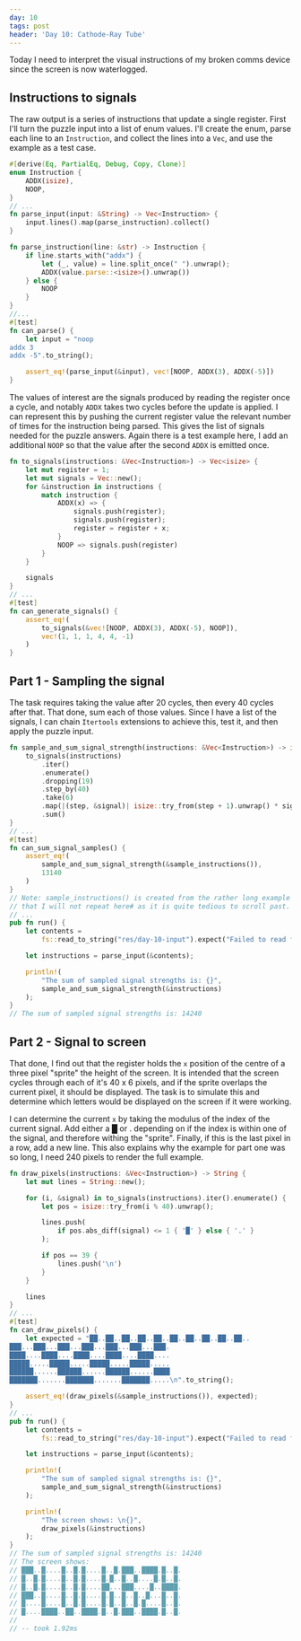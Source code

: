 ```yaml
---
day: 10
tags: post
header: 'Day 10: Cathode-Ray Tube'
---
```

 
Today I need to interpret the visual instructions of my broken comms device since the screen is now waterlogged.

## Instructions to signals

The raw output is a series of instructions that update a single register. First I'll turn the puzzle input into a list 
of enum values. I'll create the enum, parse each line to an `Instruction`, and collect the lines into a `Vec`, and 
use the example as a test case.

```rust
#[derive(Eq, PartialEq, Debug, Copy, Clone)]
enum Instruction {
    ADDX(isize),
    NOOP,
}
// ...
fn parse_input(input: &String) -> Vec<Instruction> {
    input.lines().map(parse_instruction).collect()
}

fn parse_instruction(line: &str) -> Instruction {
    if line.starts_with("addx") {
        let (_, value) = line.split_once(" ").unwrap();
        ADDX(value.parse::<isize>().unwrap())
    } else {
        NOOP
    }
}
//...
#[test]
fn can_parse() {
    let input = "noop
addx 3
addx -5".to_string();

    assert_eq!(parse_input(&input), vec![NOOP, ADDX(3), ADDX(-5)])
}
```

The values of interest are the signals produced by reading the register once a cycle, and notably `ADDX` takes two 
cycles before the update is applied. I can represent this by pushing the current register value the relevant number 
of times for the instruction being parsed. This gives the list of signals needed for the puzzle answers. Again there 
is a test example here, I add an additional `NOOP` so that the value after the second `ADDX` is emitted once.

```rust
fn to_signals(instructions: &Vec<Instruction>) -> Vec<isize> {
    let mut register = 1;
    let mut signals = Vec::new();
    for &instruction in instructions {
        match instruction {
            ADDX(x) => {
                signals.push(register);
                signals.push(register);
                register = register + x;
            }
            NOOP => signals.push(register)
        }
    }

    signals
}
// ...
#[test]
fn can_generate_signals() {
    assert_eq!(
        to_signals(&vec![NOOP, ADDX(3), ADDX(-5), NOOP]),
        vec!(1, 1, 1, 4, 4, -1)
    )
}
```

## Part 1 - Sampling the signal

The task requires taking the value after 20 cycles, then every 40 cycles after that. That done, sum each of those 
values. Since I have a list of the signals, I can chain `Itertools` extensions to achieve this, test it, and then 
apply the puzzle input.

```rust
fn sample_and_sum_signal_strength(instructions: &Vec<Instruction>) -> isize {
    to_signals(instructions)
        .iter()
        .enumerate()
        .dropping(19)
        .step_by(40)
        .take(6)
        .map(|(step, &signal)| isize::try_from(step + 1).unwrap() * signal)
        .sum()
}
// ... 
#[test]
fn can_sum_signal_samples() {
    assert_eq!(
        sample_and_sum_signal_strength(&sample_instructions()),
        13140
    )
}
// Note: sample_instructions() is created from the rather long example in the puzzle, 
// that I will not repeat here# as it is quite tedious to scroll past.
// ...
pub fn run() {
    let contents =
        fs::read_to_string("res/day-10-input").expect("Failed to read file");

    let instructions = parse_input(&contents);

    println!(
        "The sum of sampled signal strengths is: {}",
        sample_and_sum_signal_strength(&instructions)
    );
}
// The sum of sampled signal strengths is: 14240
```

## Part 2 - Signal to screen

That done, I find out that the register holds the `x` position of the centre of a three pixel "sprite" the height of 
the screen. It is intended that the screen cycles through each of it's 40 x 6 pixels, and if the sprite overlaps the 
current pixel, it should be displayed. The task is to simulate this and determine which letters would be displayed 
on the screen if it were working.

I can determine the current `x` by taking the modulus of the index of the current signal. Add either a █ or . 
depending on if the index is within one of the signal, and therefore withing the "sprite". Finally, if this is the 
last pixel in a row, add a new line. This also explains why the example for part one was so long, I need 240 pixels 
to render the full example.

```rust
fn draw_pixels(instructions: &Vec<Instruction>) -> String {
    let mut lines = String::new();

    for (i, &signal) in to_signals(instructions).iter().enumerate() {
        let pos = isize::try_from(i % 40).unwrap();

        lines.push(
            if pos.abs_diff(signal) <= 1 { '█' } else { '.' }
        );

        if pos == 39 {
            lines.push('\n')
        }
    }

    lines
}
// ...
#[test]
fn can_draw_pixels() {
    let expected = "██..██..██..██..██..██..██..██..██..██..
███...███...███...███...███...███...███.
████....████....████....████....████....
█████.....█████.....█████.....█████.....
██████......██████......██████......████
███████.......███████.......███████.....\n".to_string();

    assert_eq!(draw_pixels(&sample_instructions()), expected);
}
// ...
pub fn run() {
    let contents =
        fs::read_to_string("res/day-10-input").expect("Failed to read file");

    let instructions = parse_input(&contents);

    println!(
        "The sum of sampled signal strengths is: {}",
        sample_and_sum_signal_strength(&instructions)
    );

    println!(
        "The screen shows: \n{}",
        draw_pixels(&instructions)
    );
}
// The sum of sampled signal strengths is: 14240
// The screen shows:
// ███..█....█..█.█....█..█.███..████.█..█.
// █..█.█....█..█.█....█.█..█..█....█.█..█.
// █..█.█....█..█.█....██...███....█..████.
// ███..█....█..█.█....█.█..█..█..█...█..█.
// █....█....█..█.█....█.█..█..█.█....█..█.
// █....████..██..████.█..█.███..████.█..█.
// 
// -- took 1.92ms
```
